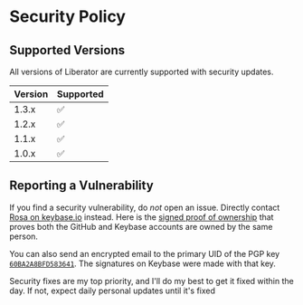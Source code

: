 <!--
SPDX-FileCopyrightText: 2021 Rosa Richter

SPDX-License-Identifier: MIT
-->

# Security Policy

## Supported Versions

All versions of Liberator are currently supported with security updates.

| Version | Supported          |
| ------- | ------------------ |
| 1.3.x   | :white_check_mark: |
| 1.2.x   | :white_check_mark: |
| 1.1.x   | :white_check_mark: |
| 1.0.x   | :white_check_mark: |

## Reporting a Vulnerability
If you find a security vulnerability, do _not_ open an issue.
Directly contact [Rosa on keybase.io](https://keybase.io/cantido) instead.
Here is the [signed proof of ownership](https://gist.github.com/Cantido/a76b9900c3b579020d3c)
that proves both the GitHub and Keybase accounts are owned by the same person.

You can also send an encrypted email to the primary UID of the PGP key [`60BA2A8BFD583641`].
The signatures on Keybase were made with that key.

Security fixes are my top priority, and I'll do my best to get it fixed within the day.
If not, expect daily personal updates until it's fixed

[`60BA2A8BFD583641`]: https://keybase.io/cantido/pgp_keys.asc?fingerprint=dd2c4f195e70a0d92f862d6f60ba2a8bfd583641
